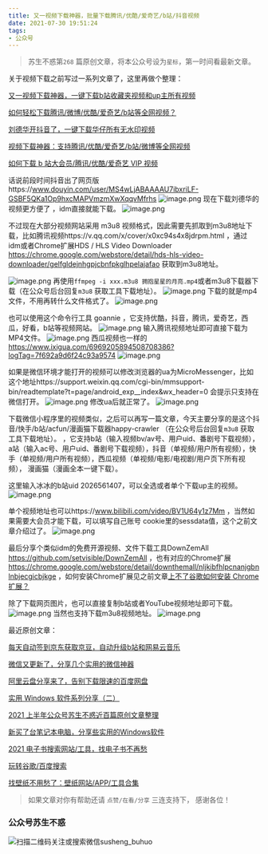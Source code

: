 ```yaml
---
title: 又一视频下载神器，批量下载腾讯/优酷/爱奇艺/b站/抖音视频
date: 2021-07-30 19:51:24
tags:
- 公众号
---
```

> 苏生不惑第`268` 篇原创文章，将本公众号设为`星标`，第一时间看最新文章。

关于视频下载之前写过一系列文章了，这里再做个整理：

[又一视频下载神器，一键下载b站收藏夹视频和up主所有视频](https://mp.weixin.qq.com/s/ROms3FieXuHTTkHclRQhEg)

[如何轻松下载腾讯/微博/优酷/爱奇艺/b站等全网视频？](https://mp.weixin.qq.com/s/3rB23e9L55hDBaPLDu6WMg)

[刘德华开抖音了，一键下载华仔所有无水印视频](https://mp.weixin.qq.com/s/j8Py56hLt2pOyU2DRKM8Iw)

[视频下载神器：支持腾讯/优酷/爱奇艺/b站/微博等全网视频](https://mp.weixin.qq.com/s/n9ddxx6Zu5hC7cqEXRnMOg)

[如何下载 b 站大会员/腾讯/优酷/爱奇艺 VIP 视频 ](https://mp.weixin.qq.com/s/Dh6X0CJlHac5jyEvEIveqA)


话说前段时间抖音出了网页版https://www.douyin.com/user/MS4wLjABAAAAU7ibxriLF-GSBF5QKa1Op9hxcMAPVmzmXwXqqvMfrhs 
![image.png](https://upload-images.jianshu.io/upload_images/23152173-2a3733603e819ed8.png?imageMogr2/auto-orient/strip%7CimageView2/2/w/1240)
现在下载刘德华的视频更方便了 ，idm直接就能下载。
![image.png](https://upload-images.jianshu.io/upload_images/23152173-ebc654f70d9a40f3.png?imageMogr2/auto-orient/strip%7CimageView2/2/w/1240)

不过现在大部分视频网站采用 m3u8 视频格式，因此需要先抓取到m3u8地址下载，比如腾讯视频https://v.qq.com/x/cover/x0xc94s4x8jdrpm.html ，通过 idm或者Chrome扩展HDS / HLS Video Downloader https://chrome.google.com/webstore/detail/hds-hls-video-downloader/gelfgldejnhgpjcbnfpkglhpelajafao 获取到m3u8地址。
 
![image.png](https://upload-images.jianshu.io/upload_images/23152173-bde424acb8b10d27.png?imageMogr2/auto-orient/strip%7CimageView2/2/w/1240)
再使用`ffmpeg -i xxx.m3u8 拥抱星星的月亮.mp4`或者m3u8下载器下载（在公众号后台回复`m3u8` 获取工具下载地址）。
![image.png](https://upload-images.jianshu.io/upload_images/23152173-496fbae42a0e2832.png?imageMogr2/auto-orient/strip%7CimageView2/2/w/1240)
下载的就是mp4文件，不用再转什么文件格式了。
![image.png](https://upload-images.jianshu.io/upload_images/23152173-bcc682799157bef6.png?imageMogr2/auto-orient/strip%7CimageView2/2/w/1240)

也可以使用这个命令行工具 goannie ，它支持优酷，抖音，腾讯，爱奇艺，西瓜，好看，b站等视频网站。 
![image.png](https://upload-images.jianshu.io/upload_images/23152173-7c9ab0e4bc6dd9cb.png?imageMogr2/auto-orient/strip%7CimageView2/2/w/1240)
输入腾讯视频地址即可直接下载为MP4文件。
![image.png](https://upload-images.jianshu.io/upload_images/23152173-e520a2cf8abae7c7.png?imageMogr2/auto-orient/strip%7CimageView2/2/w/1240)
西瓜视频也一样的 https://www.ixigua.com/6969205894508708386?logTag=7f692a9d6f24c93a9574
![image.png](https://upload-images.jianshu.io/upload_images/23152173-88a7ed24feeb3947.png?imageMogr2/auto-orient/strip%7CimageView2/2/w/1240)

如果是微信环境才能打开的视频可以修改浏览器的ua为MicroMessenger，比如这个地址https://support.weixin.qq.com/cgi-bin/mmsupport-bin/readtemplate?t=page/android_exp__index&wx_header=0 会提示只支持在微信打开。
![image.png](https://upload-images.jianshu.io/upload_images/23152173-bcf5d60d63d7227b.png?imageMogr2/auto-orient/strip%7CimageView2/2/w/1240)
修改ua后就正常了。
![image.png](https://upload-images.jianshu.io/upload_images/23152173-f86dddef93e3887f.png?imageMogr2/auto-orient/strip%7CimageView2/2/w/1240)


下载微信小程序里的视频类似，之后可以再写一篇文章，今天主要分享的是这个抖音/快手/b站/acfun/漫画猫下载器happy-crawler  （在公众号后台回复`m3u8` 获取工具下载地址）。 ，它支持b站（输入视频bv/av号、用户uid、番剧号下载视频），a站（输入ac号、用户uid、番剧号下载视频），抖音（单视频/用户所有视频），快手（单视频/用户所有视频），西瓜视频（单视频/电影/电视剧/用户页下所有视频）， 漫画猫（漫画全本一键下载）。

这里输入冰冰的b站uid 2026561407，可以全选或者单个下载up主的视频。
![image.png](https://upload-images.jianshu.io/upload_images/23152173-0ef086bca5897998.png?imageMogr2/auto-orient/strip%7CimageView2/2/w/1240)

单个视频地址也可以https://www.bilibili.com/video/BV1U64y1z7Mm  ，当然如果需要大会员才能下载，可以填写自己账号 cookie里的sessdata值，这个之前文章介绍过了。
![image.png](https://upload-images.jianshu.io/upload_images/23152173-2b82f1479bab159a.png?imageMogr2/auto-orient/strip%7CimageView2/2/w/1240)

最后分享个类似idm的免费开源视频、文件下载工具DownZemAll https://github.com/setvisible/DownZemAll ，也有对应的Chrome扩展
https://chrome.google.com/webstore/detail/downthemall/nljkibfhlpcnanjgbnlnbjecgicbjkge ，如何安装Chrome扩展见之前文章[上不了谷歌如何安装 Chrome 扩展？](https://mp.weixin.qq.com/s/xC9K_z7zpmAIEzUK6s1x3w)

除了下载网页图片，也可以直接复制b站或者YouTube视频地址即可下载。
![image.png](https://upload-images.jianshu.io/upload_images/23152173-3f9e77cb4158acb9.png?imageMogr2/auto-orient/strip%7CimageView2/2/w/1240)
当然也支持下载m3u8视频地址。
![image.png](https://upload-images.jianshu.io/upload_images/23152173-459436f024ca9fc3.png?imageMogr2/auto-orient/strip%7CimageView2/2/w/1240)
 
最近原创文章：

[每天自动签到京东获取京豆，自动升级b站和网易云音乐](https://mp.weixin.qq.com/s/tljcmHeMYRUesX7nuDoX0g)

[微信又更新了，分享几个实用的微信神器](https://mp.weixin.qq.com/s/C2ht6VHwAVv76uYEw7mG_A)

[阿里云盘分享来了，告别下载限速的百度网盘](https://mp.weixin.qq.com/s/vDj7kxc-am5ud57cCBvUuQ)

[实用 Windows 软件系列分享（二）](https://mp.weixin.qq.com/s/-dZL8i7o-kRARLToCR3lwQ)

[2021 上半年公众号苏生不惑近百篇原创文章整理](https://mp.weixin.qq.com/s/bCWJvS8HtD2fxjcDwiVZlQ)

[新买了台笔记本电脑，分享些实用的Windows软件](https://mp.weixin.qq.com/s/o_V1kISe-zl9fdcCFZJZPg)

[2021 电子书搜索网站/工具，找电子书不再愁](https://mp.weixin.qq.com/s/HPAThXlfYECuZhTL6lUYWA)

[玩转谷歌/百度搜索](https://mp.weixin.qq.com/s/_QvGRwtR4J5o2luMrwATEA)

[找壁纸不用愁了：壁纸网站/APP/工具合集](https://mp.weixin.qq.com/s/YLRFPDMZJNl515eAfMSyJw)



>  如果文章对你有帮助还请 `点赞/在看/分享` 三连支持下， 感谢各位！

### 公众号苏生不惑
![扫描二维码关注或搜索微信susheng_buhuo](https://upload-images.jianshu.io/upload_images/23152173-61c280d775baf3e6.png?imageMogr2/auto-orient/strip%7CimageView2/2/w/1240)